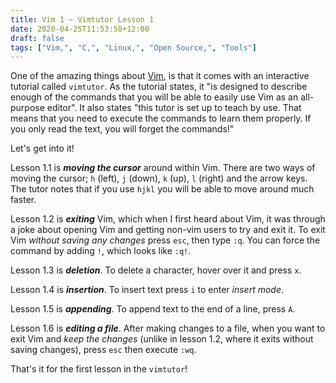 ```yaml
---
title: Vim 1 ~ Vimtutor Lesson 1
date: 2020-04-25T11:53:50+12:00
draft: false
tags: ["Vim,", "C,", "Linux,", "Open Source,", "Tools"]
---
```


One of the amazing things about [Vim](https://github.com/vim/vim), is that it comes with an interactive tutorial called `vimtutor`. As the tutorial states, it "is designed to describe enough of the commands that you will be able to easily use Vim as an all-purpose editor". It also states "this tutor is set up to teach by use. That means that you need to execute the commands to learn them properly. If you only read the text, you will forget the commands!"

Let's get into it!

Lesson 1.1 is ***moving the cursor*** around within Vim. There are two ways of moving the cursor; `h` (left), `j` (down), `k` (up), `l` (right) and the arrow keys. The tutor notes that if you use `hjkl` you will be able to move around much faster.

Lesson 1.2 is ***exiting*** Vim, which when I first heard about Vim, it was through a joke about opening Vim and getting non-vim users to try and exit it. To exit Vim *without saving any changes* press `esc`, then type `:q`. You can force the command by adding `!`, which looks like `:q!`.

Lesson 1.3 is ***deletion***. To delete a character, hover over it and press `x`.

Lesson 1.4 is ***insertion***. To insert text press `i` to enter *insert mode*.

Lesson 1.5 is ***appending***. To append text to the end of a line, press `A`.

Lesson 1.6 is ***editing a file***. After making changes to a file, when you want to exit Vim and *keep the changes* (unlike in lesson 1.2, where it exits without saving changes), press `esc` then execute `:wq`.

That's it for the first lesson in the `vimtutor`!
